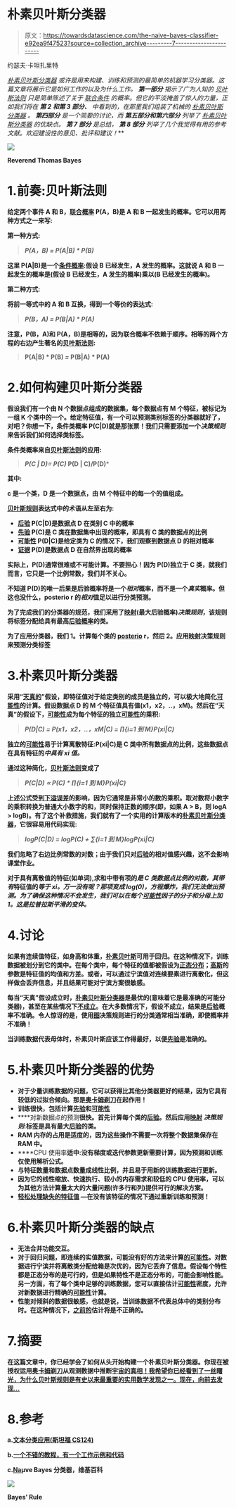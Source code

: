 # 朴素贝叶斯分类器

> 原文：<https://towardsdatascience.com/the-naive-bayes-classifier-e92ea9f47523?source=collection_archive---------7----------------------->

约瑟夫·卡坦扎里特

*[*朴素贝叶斯分类器*](https://en.wikipedia.org/wiki/Naive_Bayes_classifier) *或许是用来构建、训练和预测的最简单的机器学习分类器。这篇文章将展示它是如何工作的以及为什么工作。* ***第一部分*** *揭示了广为人知的* [*贝叶斯法则*](https://simple.wikipedia.org/wiki/Bayes%27_theorem) *只是简单陈述了关于* [*联合*](https://en.wikipedia.org/wiki/Joint_probability_distribution)*[*条件*](https://en.wikipedia.org/wiki/Conditional_probability) *的概率。但它的平淡掩盖了惊人的力量，正如我们将在* ***第 2 和第 3 部分、*** *中看到的，在那里我们组装了机械的* [*朴素贝叶斯分类器*](https://en.wikipedia.org/wiki/Naive_Bayes_classifier) *。* ***第四部分*** *是一个简要的讨论，而* ***第五部分和第六部分*** *列举了* [*朴素贝叶斯分类器*](https://en.wikipedia.org/wiki/Naive_Bayes_classifier) *的优缺点。* ***第 7 部分*** *是总结，* ***第 8 部分*** *列举了几个我觉得有用的参考文献。欢迎建设性的意见、批评和建议！***

**![](img/864dd173ae4229137f5269c916e2506b.png)**

**Reverend Thomas Bayes**

# **1.前奏:贝叶斯法则**

**给定两个事件 A 和 B，[联合概率](https://en.wikipedia.org/wiki/Joint_probability_distribution) P(A，B)是 A 和 B 一起发生的概率。它可以用两种方式之一来写:**

****第一种方式:****

> ***P(A，B) = P(A|B) * P(B)***

**这里 P(A|B)是一个[条件概率](https://en.wikipedia.org/wiki/Conditional_probability):假设 B 已经发生，A 发生的概率。这就说 A 和 B 一起发生的概率是(假设 B 已经发生，A 发生的概率)乘以(B 已经发生的概率)。**

****第二种方式:****

**将前一等式中的 A 和 B 互换，得到一个等价的表达式:**

> ***P(B，A) = P(B|A) * P(A)***

**注意，P(B，A)和 P(A，B)是相等的，因为联合概率不依赖于顺序。相等的两个方程的右边产生著名的[贝叶斯法则](https://simple.wikipedia.org/wiki/Bayes%27_theorem):**

> **P(A|B) * P(B) *=* P(B|A) * P(A)**

# **2.如何构建贝叶斯分类器**

**假设我们有一个由 N 个数据点组成的数据集，每个数据点有 M 个特征，被标记为一组 K 个类中的一个。给定特征值，有一个可以预测类别标签的分类器就好了，对吧？你想一下，条件类概率 P(C|D)就是那张票！我们只需要添加一个*决策规则*来告诉我们如何选择类标签。**

**条件类概率来自[贝叶斯法则](https://simple.wikipedia.org/wiki/Bayes%27_theorem)的应用:**

> ***P(C | D)= P(C)* P(D | C)/P(D)***

**其中:**

**c 是一个类，D 是一个数据点，由 M 个特征中的每一个的值组成。**

**[贝叶斯规则](https://simple.wikipedia.org/wiki/Bayes%27_theorem)表达式中的术语从左至右为:**

*   **[后验](https://en.wikipedia.org/wiki/Posterior_probability) P(C|D)是数据点 D 在类别 C 中的概率**
*   **[先验](https://en.wikipedia.org/wiki/Prior_probability) P(C)是 C 类在数据集中出现的概率，即具有 C 类的数据点的比例**
*   **[可能性](https://en.wikipedia.org/wiki/Likelihood_function) P(D|C)是给定类为 C 的情况下，我们观察到数据点 D 的相对概率**
*   **[证据](https://en.wikipedia.org/wiki/Bayesian_inference) P(D)是数据点 D 在自然界出现的概率**

**实际上，P(D)通常很难或不可能计算。不要担心！因为 P(D)独立于 C 类，就我们而言，它只是一个比例常数，我们并不关心。**

**不知道 P(D)的唯一后果是后验概率将是一个*相对*概率，而不是一个*真实*概率。但这也没什么，posterio r 的*相对*值足以进行分类预测。**

**为了完成我们的分类器的规范，我们采用了[映射](https://en.wikipedia.org/wiki/Maximum_a_posteriori_estimation)(最大后验概率)*决策规则*，该规则将标签分配给具有最高[后验概率](https://en.wikipedia.org/wiki/Posterior_probability)的类。**

**为了应用分类器，我们
1。计算每个类的 [posterio](https://en.wikipedia.org/wiki/Posterior_probability) r，然后
2。应用[映射](https://en.wikipedia.org/wiki/Maximum_a_posteriori_estimation)决策规则来预测分类标签**

# **3.朴素贝叶斯分类器**

**采用“[天真的](https://simple.wikipedia.org/wiki/Na%C3%AFve)”假设，即特征值对于给定类别的成员是独立的，可以极大地简化[可能性](https://en.wikipedia.org/wiki/Likelihood_function)的计算。假设数据点 D 的 M 个特征值具有值(x1，x2，..，xM)。然后在“天真”的假设下，[可能性](https://en.wikipedia.org/wiki/Likelihood_function)成为每个特征的独立[可能性](https://en.wikipedia.org/wiki/Likelihood_function)的乘积:**

> ***P(D|C) = P(x1，x2，..，xM|C) = ∏{i=1 到 M}P(xi|C)***

**独立的[可能性](https://en.wikipedia.org/wiki/Likelihood_function)易于计算离散特征:P(xi|C)是 C 类中所有数据点的比例，这些数据点在具有特征的*中具有 xi 值。***

**通过这种简化，[贝叶斯法则](https://simple.wikipedia.org/wiki/Bayes%27_theorem)变成了**

> ***P(C|D) ∝ P(C) * ∏{i=1 到 M}P(xi|C)***

**上述公式受到[下溢误差](https://en.wikipedia.org/wiki/Arithmetic_underflow)的影响，因为它通常是非常小的数的乘积。取对数将小数字的乘积转换为普通大小数字的和，同时保持正数的顺序(即，如果 A > B，则 logA > logB)。有了这个补救措施，我们就有了一个实用的计算版本的[朴素贝叶斯分类器](https://en.wikipedia.org/wiki/Naive_Bayes_classifier)，它很容易用代码实现:**

> ***logP(C|D) = logP(C) + ∑{i=1 到 M}logP(xi|C)***

**我们忽略了右边比例常数的对数；由于我们只对[后验](https://en.wikipedia.org/wiki/Posterior_probability)的相对值感兴趣，这不会影响课堂作业。**

**对于具有离散值的特征(如单词),求和中带有项的*是 C 类数据点比例的对数，其带有*特征值的*等于 xi。万一没有呢？那项变成 log(0)，方程爆炸，我们无法做出预测。为了确保这种情况不会发生，我们可以在每个[可能性](https://en.wikipedia.org/wiki/Likelihood_function)因子的分子和分母上加 1。这是拉普拉斯平滑的变体。***

# **4.讨论**

**如果有连续值特征，如身高和体重，[朴素贝叶斯](https://en.wikipedia.org/wiki/Naive_Bayes_classifier)可用于回归。在这种情况下，训练数据被划分到它的类中。在每个类中，每个特征的值都被假设为[正态分布](https://en.wikipedia.org/wiki/Normal_distribution)；[高斯](https://en.wikipedia.org/wiki/Naive_Bayes_classifier#Gaussian_naive_Bayes)的参数是特征值的均值和方差。或者，可以通过宁滨值对连续要素进行离散化，但这样做会丢弃信息，并且结果可能对宁滨方案很敏感。**

**每当“天真”假设成立时，[朴素贝叶斯分类器](https://en.wikipedia.org/wiki/Naive_Bayes_classifier)是最优的(意味着它是最准确的可能分类器)，甚至在某些情况下[不成立](http://web.cs.ucdavis.edu/~vemuri/classes/ecs271/Bayesian.pdf)。在大多数情况下，假设不成立，结果是[后验](https://en.wikipedia.org/wiki/Posterior_probability)概率不准确。令人惊讶的是，使用[图](https://en.wikipedia.org/wiki/Maximum_a_posteriori_estimation)决策规则进行的分类通常相当准确，即使概率并不准确！**

**当训练数据代表母体时，朴素贝叶斯应该工作得最好，以便[先验](https://en.wikipedia.org/wiki/Prior_probability)是准确的。**

# **5.朴素贝叶斯分类器的优势**

*   **对于少量训练数据的问题，它可以获得比其他分类器更好的结果，因为它具有较低的过拟合倾向。那是[奥卡姆剃刀](https://en.wikipedia.org/wiki/Occam%27s_razor)在起作用！**
*   **训练很快，包括计算[先验](https://en.wikipedia.org/wiki/Prior_probability)和[可能性](https://en.wikipedia.org/wiki/Likelihood_function)**
*   ****对新数据点的预测**很快。首先计算每个类的[后验](https://en.wikipedia.org/wiki/Posterior_probability)。然后应用[映射](https://en.wikipedia.org/wiki/Maximum_a_posteriori_estimation) *决策规则*:标签是具有最大[后验](https://en.wikipedia.org/wiki/Posterior_probability)的类。**
*   **RAM 内存的占用是适度的，因为这些操作不需要一次将整个数据集保存在 RAM 中。**
*   ****CPU 使用率**适中:没有梯度或迭代参数更新需要计算，因为预测和训练仅使用解析公式。**
*   **与特征数量和数据点数量成线性比例，并且易于用新的训练数据进行更新。**
*   **因为它的线性缩放、快速执行、较小的内存需求和较低的 CPU 使用率，可以为其他方法计算量太大的大量问题(许多行和列)提供可行的解决方案。**
*   **[轻松处理缺失的特征值](https://qr.ae/TUtuL0) —在没有该特征的情况下通过重新训练和预测！**

# **6.朴素贝叶斯分类器的缺点**

*   **无法合并功能交互。**
*   **对于回归问题，即连续的实值数据，可能没有好的方法来计算[的可能性](https://en.wikipedia.org/wiki/Likelihood_function)。对数据进行宁滨并将离散类分配给箱是次优的，因为它丢弃了信息。假设每个特性都是正态分布的是可行的，但是如果特性不是正态分布的，可能会影响性能。另一方面，有了每个类中足够的训练数据，您可以直接估计[可能性](https://en.wikipedia.org/wiki/Likelihood_function)密度，允许对新数据进行精确的[可能性](https://en.wikipedia.org/wiki/Likelihood_function)计算。**
*   **性能对倾斜的数据很敏感，也就是说，当训练数据不代表总体中的类别分布时。在这种情况下，[之前的](https://en.wikipedia.org/wiki/Prior_probability)估计将是不正确的。**

# **7.摘要**

**在这篇文章中，你已经学会了如何从头开始构建一个朴素贝叶斯分类器。你现在被授权运用[奥卡姆剃刀](https://en.wikipedia.org/wiki/Occam%27s_razor)从观测数据中推断[宇宙的真相！我希望你已经看到了一丝曙光，为什么贝叶斯规则是有史以来最重要的实用数学发现之一。现在，向前去发现…](https://en.wikipedia.org/wiki/Informal_inferential_reasoning)**

# **8.参考**

**a.[文本分类应用(斯坦福 CS124)](https://web.stanford.edu/class/cs124/lec/naivebayes.pdf)**

**b.[一个不错的教程，有一个工作示例和代码](https://dzone.com/articles/naive-bayes-tutorial-naive-bayes-classifier-in-pyt)**

**c.[Na](https://en.wikipedia.org/wiki/Naive_Bayes_classifier)μve Bayes 分类器，维基百科**

**![](img/c8557f4e3f0bdc5becffc18a0a6bc79f.png)**

**Bayes’ Rule**